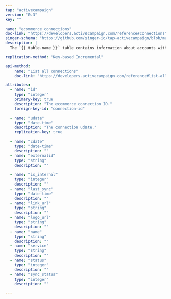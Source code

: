 ```yaml
---
tap: "activecampaign"
version: "0.3"
key: ""

name: "ecommerce_connections"
doc-link: "https://developers.activecampaign.com/reference#connections"
singer-schema: "https://github.com/singer-io/tap-activecampaign/blob/master/tap_activecampaign/schemas/ecommerce_connections.json"
description: |
  The `{{ table.name }}` table contains information about accounts within your {{ integration.display_name }} account that are linked to an external e-commerce service.

replication-method: "Key-based Incremental"

api-method:
    name: "List all connections"
    doc-link: "https://developers.activecampaign.com/reference#list-all-connections"

attributes:
  - name: "id"
    type: "integer"
    primary-key: true
    description: "The ecommerce connection ID."
    foreign-key-id: "connection-id"

  - name: "udate"
    type: "date-time"
    description: "The connection udate."
    replication-key: true

  - name: "cdate"
    type: "date-time"
    description: ""
  - name: "externalid"
    type: "string"
    description: ""
  
  - name: "is_internal"
    type: "integer"
    description: ""
  - name: "last_sync"
    type: "date-time"
    description: ""
  - name: "link_url"
    type: "string"
    description: ""
  - name: "logo_url"
    type: "string"
    description: ""
  - name: "name"
    type: "string"
    description: ""
  - name: "service"
    type: "string"
    description: ""
  - name: "status"
    type: "integer"
    description: ""
  - name: "sync_status"
    type: "integer"
    description: ""

---
```

